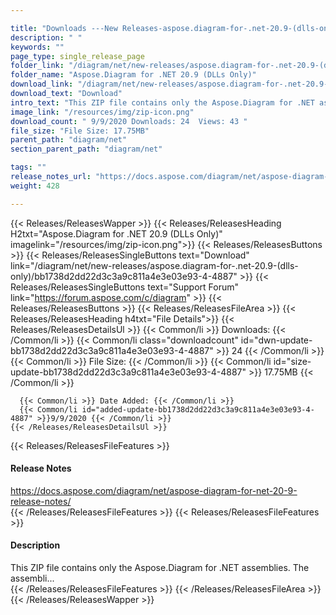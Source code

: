 ```yaml
---

title: "Downloads ---New Releases-aspose.diagram-for-.net-20.9-(dlls-only)"
description: " "
keywords: ""
page_type: single_release_page
folder_link: "/diagram/net/new-releases/aspose.diagram-for-.net-20.9-(dlls-only)/"
folder_name: "Aspose.Diagram for .NET 20.9 (DLLs Only)"
download_link: "/diagram/net/new-releases/aspose.diagram-for-.net-20.9-(dlls-only)/bb1738d2dd22d3c3a9c811a4e3e03e93-4-4887"
download_text: "Download"
intro_text: "This ZIP file contains only the Aspose.Diagram for .NET assemblies. The assembli..."
image_link: "/resources/img/zip-icon.png"
download_count: " 9/9/2020 Downloads: 24  Views: 43 "
file_size: "File Size: 17.75MB"
parent_path: "diagram/net"
section_parent_path: "diagram/net"

tags: ""
release_notes_url: "https://docs.aspose.com/diagram/net/aspose-diagram-for-net-20-9-release-notes/"
weight: 428

---
```


{{< Releases/ReleasesWapper >}}
  {{< Releases/ReleasesHeading H2txt="Aspose.Diagram for .NET 20.9 (DLLs Only)" imagelink="/resources/img/zip-icon.png">}}
  {{< Releases/ReleasesButtons >}}
    {{< Releases/ReleasesSingleButtons text="Download" link="/diagram/net/new-releases/aspose.diagram-for-.net-20.9-(dlls-only)/bb1738d2dd22d3c3a9c811a4e3e03e93-4-4887" >}}
    {{< Releases/ReleasesSingleButtons text="Support Forum" link="https://forum.aspose.com/c/diagram" >}}
  {{< Releases/ReleasesButtons >}}
  {{< Releases/ReleasesFileArea >}}
    {{< Releases/ReleasesHeading h4txt="File Details">}}
    {{< Releases/ReleasesDetailsUl >}}
      {{< Common/li >}} Downloads: {{< /Common/li >}}
      {{< Common/li class="downloadcount" id="dwn-update-bb1738d2dd22d3c3a9c811a4e3e03e93-4-4887" >}} 24 {{< /Common/li >}}
      {{< Common/li >}} File Size: {{< /Common/li >}}
      {{< Common/li id="size-update-bb1738d2dd22d3c3a9c811a4e3e03e93-4-4887" >}} 17.75MB {{< /Common/li >}}

      {{< Common/li >}} Date Added: {{< /Common/li >}}
      {{< Common/li id="added-update-bb1738d2dd22d3c3a9c811a4e3e03e93-4-4887" >}}9/9/2020 {{< /Common/li >}}
    {{< /Releases/ReleasesDetailsUl >}}

  {{< Releases/ReleasesFileFeatures >}}
      <h4>Release Notes</h4><div><a href='https://docs.aspose.com/diagram/net/aspose-diagram-for-net-20-9-release-notes/'>https://docs.aspose.com/diagram/net/aspose-diagram-for-net-20-9-release-notes/</a></div>
  {{< /Releases/ReleasesFileFeatures >}}
  {{< Releases/ReleasesFileFeatures >}}
      <h4>Description</h4><div class="HTMLDescription">This ZIP file contains only the Aspose.Diagram for .NET assemblies. The assembli...</div>
  {{< /Releases/ReleasesFileFeatures >}}
 {{< /Releases/ReleasesFileArea >}}
{{< /Releases/ReleasesWapper >}}


